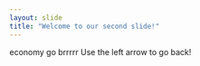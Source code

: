 ```yaml
---
layout: slide
title: "Welcome to our second slide!"
---
```

economy go brrrrr
Use the left arrow to go back!
